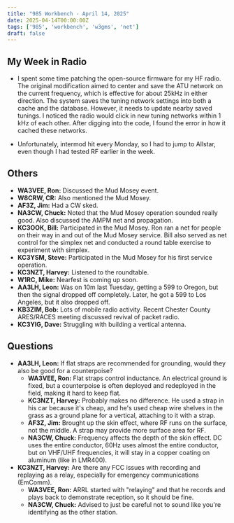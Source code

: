 ```yaml
---
title: "985 Workbench - April 14, 2025"
date: 2025-04-14T00:00:00Z
tags: ['985', 'workbench', 'w3gms', 'net']
draft: false
---
```


## My Week in Radio

* I spent some time patching the open-source firmware
  for my HF radio.
  The original modification aimed
  to center and save the ATU network on the current frequency,
  which is effective for about 25kHz in either direction.
  The system saves the tuning network settings
  into both a cache and the database.
  However, it needs to update nearby saved tunings.
  I noticed the radio would click in new tuning networks
  within 1 kHz of each other.
  After digging into the code,
  I found the error in how it cached these networks.

* Unfortunately, intermod hit every Monday,
  so I had to jump to Allstar,
  even though I had tested RF earlier in the week.

## Others

* **WA3VEE, Ron:** Discussed the Mud Mosey event.
* **W8CRW, CR:** Also mentioned the Mud Mosey.
* **AF3Z, Jim:** Had a CW sked.
* **NA3CW, Chuck:** Noted that the Mud Mosey operation sounded really good.
  Also discussed the AMPM net and propagation.
* **KC3OOK, Bill:** Participated in the Mud Mosey.
  Ron ran a net for people on their way
  in and out of the Mud Mosey service.
  Bill also served as net control
  for the simplex net
  and conducted a round table exercise
  to experiment with simplex.
* **KC3YSM, Steve:** Participated in the Mud Mosey
  for his first service operation.
* **KC3NZT, Harvey:** Listened to the roundtable.
* **W1RC, Mike:** Nearfest is coming up soon.
* **AA3LH, Leon:** Was on 10m last Tuesday,
  getting a 599 to Oregon,
  but then the signal dropped off completely.
  Later, he got a 599 to Los Angeles,
  but it also dropped off.
* **KB3ZIM, Bob:** Lots of mobile radio activity.
  Recent Chester County ARES/RACES meeting discussed revival of packet radio.
* **KC3YIG, Dave:** Struggling with building a vertical antenna.

## Questions

* **AA3LH, Leon:** If flat straps are recommended for grounding,
  would they also be good for a counterpoise?
  * **WA3VEE, Ron:** Flat straps control inductance.
    An electrical ground is fixed,
    but a counterpoise is often deployed
    and redeployed in the field,
    making it hard to keep flat.
  * **KC3NZT, Harvey:** Probably makes no difference.
    He used a strap in his car
    because it's cheap,
    and he's used cheap wire shelves in the grass
    as a ground plane for a vertical,
    attaching to it with a strap.
  * **AF3Z, Jim:** 
    Brought up the skin effect,
    where RF runs on the surface,
    not the middle.
    A strap may provide more surface area for RF.
  * **NA3CW, Chuck:**
    Frequency affects the depth
    of the skin effect.
    DC uses the entire conductor,
    60Hz uses almost the entire conductor,
    but on VHF/UHF frequencies,
    it will stay in a copper coating on aluminum
    (like in LMR400).
* **KC3NZT, Harvey:**
  Are there any FCC issues with recording and replaying as a relay,
  especially for emergency communications (EmComm).
  * **WA3VEE, Ron:** ARRL started with "relaying"
    and that he records and plays back to demonstrate reception,
    so it should be fine.
  * **NA3CW, Chuck:**
    Advised to just be careful not to sound like you're identifying
    as the other station.

<!--more-->
